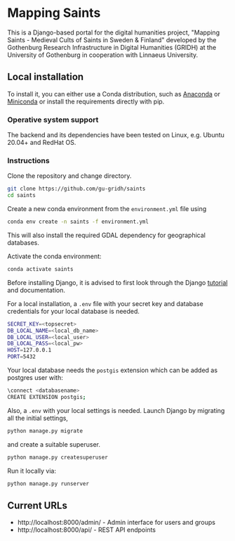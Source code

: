 # Mapping Saints
This is a Django-based portal for the digital humanities project, "Mapping Saints - Medieval Cults of Saints in Sweden & Finland" developed by the Gothenburg Research Infrastructure in Digital Humanities (GRIDH) at the University of Gothenburg in cooperation with Linnaeus University. 

## Local installation
To install it, you can either use a Conda distribution, such as [Anaconda](https://www.anaconda.com/) or [Miniconda](https://docs.conda.io/en/latest/miniconda.html) or install the requirements directly with pip. 

### Operative system support
The backend and its dependencies have been tested on Linux, e.g. Ubuntu 20.04+ and RedHat OS.

### Instructions
Clone the repository and change directory. 
```bash
git clone https://github.com/gu-gridh/saints
cd saints
```

Create a new conda environment from the `environment.yml` file using
```bash
conda env create -n saints -f environment.yml
```
This will also install the required GDAL dependency for geographical databases.

Activate the conda environment:
```bash
conda activate saints
```

Before installing Django, it is advised to first look through the Django [tutorial](https://docs.djangoproject.com/en/4.1/intro/tutorial01/) and documentation.

For a local installation, a `.env` file with your secret key and database credentials for your local database is needed.
```bash
SECRET_KEY=<topsecret>
DB_LOCAL_NAME=<local_db_name>
DB_LOCAL_USER=<local_user>
DB_LOCAL_PASS=<local_pw>
HOST=127.0.0.1
PORT=5432
```

Your local database needs the `postgis` extension which can be added as postgres user with:
```bash
\connect <databasename>
CREATE EXTENSION postgis;
```
Also, a `.env` with your local settings is needed.
Launch Django by migrating all the initial settings,
```bash
python manage.py migrate 
```
and create a suitable superuser.

```bash
python manage.py createsuperuser 
```

Run it locally via:
```bash
python manage.py runserver
```

## Current URLs

- http://localhost:8000/admin/ - Admin interface for  users and groups
- http://localhost:8000/api/ - REST API endpoints
